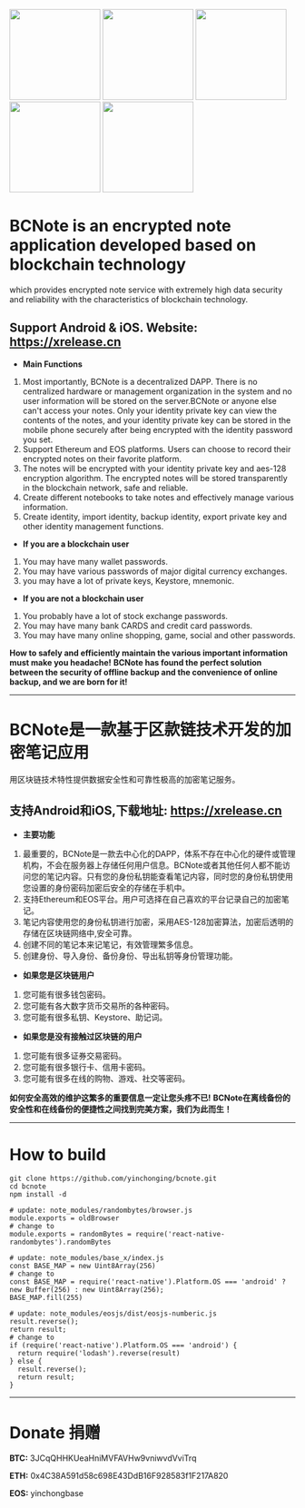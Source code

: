 <img src="./src/images/e1.png" width="160"> <img src="./src/images/e2.png" width="160"> <img src="./src/images/e3.png" width="160"> <img src="./src/images/e4.png" width="160"> <img src="./src/images/e5.png" width="160">

# BCNote is an encrypted note application developed based on blockchain technology
which provides encrypted note service with extremely high data security and reliability with the characteristics of blockchain technology.

## Support Android & iOS. Website: https://xrelease.cn

* **Main Functions**
1. Most importantly, BCNote is a decentralized DAPP. There is no centralized hardware or management organization in the system and no user information will be stored on the server.BCNote or anyone else can't access your notes. Only your identity private key can view the contents of the notes, and your identity private key can be stored in the mobile phone securely after being encrypted with the identity password you set.
2. Support Ethereum and EOS platforms. Users can choose to record their encrypted notes on their favorite platform.
3. The notes will be encrypted with your identity private key and aes-128 encryption algorithm. The encrypted notes will be stored transparently in the blockchain network, safe and reliable.
4. Create different notebooks to take notes and effectively manage various information.
5. Create identity, import identity, backup identity, export private key and other identity management functions.

* **If you are a blockchain user**
1. You may have many wallet passwords.
2. You may have various passwords of major digital currency exchanges.
3. you may have a lot of private keys, Keystore, mnemonic.

* **If you are not a blockchain user**
1. You probably have a lot of stock exchange passwords.
2. You may have many bank CARDS and credit card passwords.
3. You may have many online shopping, game, social and other passwords.

**How to safely and efficiently maintain the various important information must make you headache!**
**BCNote has found the perfect solution between the security of offline backup and the convenience of online backup, and we are born for it!**

--------

# BCNote是一款基于区款链技术开发的加密笔记应用
用区块链技术特性提供数据安全性和可靠性极高的加密笔记服务。
## 支持Android和iOS,下载地址: https://xrelease.cn

* **主要功能**
1. 最重要的，BCNote是一款去中心化的DAPP，体系不存在中心化的硬件或管理机构，不会在服务器上存储任何用户信息。BCNote或者其他任何人都不能访问您的笔记内容。只有您的身份私钥能查看笔记内容，同时您的身份私钥使用您设置的身份密码加密后安全的存储在手机中。
2. 支持Ethereum和EOS平台。用户可选择在自己喜欢的平台记录自己的加密笔记。
3. 笔记内容使用您的身份私钥进行加密，采用AES-128加密算法，加密后透明的存储在区块链网络中,安全可靠。
4. 创建不同的笔记本来记笔记，有效管理繁多信息。
5. 创建身份、导入身份、备份身份、导出私钥等身份管理功能。

* **如果您是区块链用户**
1. 您可能有很多钱包密码。
2. 您可能有各大数字货币交易所的各种密码。
3. 您可能有很多私钥、Keystore、助记词。

* **如果您是没有接触过区块链的用户**
1. 您可能有很多证券交易密码。
2. 您可能有很多银行卡、信用卡密码。
3. 您可能有很多在线的购物、游戏、社交等密码。

**如何安全高效的维护这繁多的重要信息一定让您头疼不已!** 
**BCNote在离线备份的安全性和在线备份的便捷性之间找到完美方案，我们为此而生！**

--------

# How to build

```
git clone https://github.com/yinchonging/bcnote.git
cd bcnote
npm install -d
```
```
# update: note_modules/randombytes/browser.js
module.exports = oldBrowser
# change to
module.exports = randomBytes = require('react-native-randombytes').randomBytes
```
```
# update: note_modules/base_x/index.js
const BASE_MAP = new Uint8Array(256)
# change to
const BASE_MAP = require('react-native').Platform.OS === 'android' ? new Buffer(256) : new Uint8Array(256);
BASE_MAP.fill(255)
```
```
# update: note_modules/eosjs/dist/eosjs-numberic.js
result.reverse();
return result;
# change to
if (require('react-native').Platform.OS === 'android') {
  return require('lodash').reverse(result)
} else {
  result.reverse();
  return result;
}
```
--------

# Donate 捐赠
**BTC:** 3JCqQHHKUeaHniMVFAVHw9vniwvdVviTrq

**ETH:** 0x4C38A591d58c698E43DdB16F928583f1F217A820

**EOS:** yinchongbase